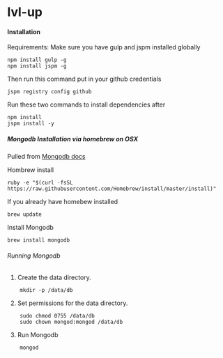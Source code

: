 # lvl-up
#### Installation

Requirements:
Make sure you have gulp and jspm installed globally

	npm install gulp -g
	npm install jspm -g

Then run this command put in your github credentials

	jspm registry config github

Run these two commands to install dependencies after

	npm install
	jspm install -y

##### Mongodb Installation via homebrew on OSX
Pulled from [Mongodb docs](http://docs.mongodb.org/manual/tutorial/install-mongodb-on-os-x/)

Hombrew install

	ruby -e "$(curl -fsSL https://raw.githubusercontent.com/Homebrew/install/master/install)"

If you already have homebew installed

	brew update

Install Mongodb

	brew install mongodb

###### Running Mongodb

1. Create the data directory.

```
	mkdir -p /data/db
```

2. Set permissions for the data directory.

```
	sudo chmod 0755 /data/db
	sudo chown mongod:mongod /data/db 
```

3. Run Mongodb

```
	mongod
```